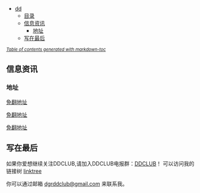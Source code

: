 
- [dd](#dd)
  * [目录](#--)
  * [信息资讯](#----)
    + [地址](#--)
  * [写在最后](#----)

<small><i><a href='http://ecotrust-canada.github.io/markdown-toc/'>Table of contents generated with markdown-toc</a></i></small>


## 信息资讯

### 地址


 [免翻地址](https://cl.hn32.xyz)

 [免翻地址](https://cl.he32.xyz)

 [免翻地址](https://cl.hu32.xyz)


## 写在最后

如果你爱想继续关注DDCLUB,请加入DDCLUB电报群：[DDCLUB](https://t.me/dd1024)！
可以访问我的链接树 [linktree](https://linktr.ee/DDCLUB)

你可以通过邮箱 dgrddclub@gmail.com 来联系我。
